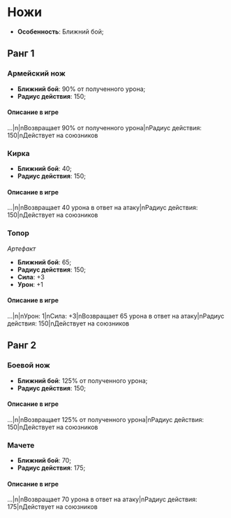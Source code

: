 # Ножи

* **Особенность**: Ближний бой;

## Ранг 1

### Армейский нож

* **Ближний бой**: 90% от полученного урона;
* **Радиус действия**: 150;

#### Описание в игре
...|n|nВозвращает 90% от полученного урона|nРадиус действия: 150|nДействует на союзников

### Кирка

* **Ближний бой**: 40;
* **Радиус действия**: 150;

#### Описание в игре
...|n|nВозвращает 40 урона в ответ на атаку|nРадиус действия: 150|nДействует на союзников

### Топор
*Артефакт*

* **Ближний бой**: 65;
* **Радиус действия**: 150;
* **Сила**: +3
* **Урон**: +1

#### Описание в игре
...|n|nУрон: 1|nСила: +3|nВозвращает 65 урона в ответ на атаку|nРадиус действия: 150|nДействует на союзников

## Ранг 2

### Боевой нож

* **Ближний бой**: 125% от полученного урона;
* **Радиус действия**: 150;

#### Описание в игре
...|n|nВозвращает 125% от полученного урона|nРадиус действия: 150|nДействует на союзников


### Мачете

* **Ближний бой**: 70;
* **Радиус действия**: 175;

#### Описание в игре
...|n|nВозвращает 70 урона в ответ на атаку|nРадиус действия: 175|nДействует на союзников